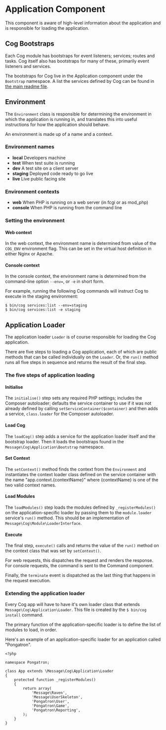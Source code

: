# Application Component

This component is aware of high-level information about the application and is responsible for loading the application.

## Cog Bootstraps

Each Cog module has bootstraps for event listeners; services; routes and tasks. Cog itself also has bootstraps for many of these, primarily event listeners and services.

The bootstraps for Cog live in the Application component under the `Bootstrap` namespace. A list the services defined by Cog can be found in [the main readme file](../../../../readme.md).

## Environment

The `Environment` class is responsible for determining the environment in which the application is running in, and translates this into useful instructions for how the application should behave.

An environment is made up of a name and a context.

### Environment names

* **local** Developers machine
* **test** When test suite is running
* **dev** A test site on a client server
* **staging** Deployed code ready to go live
* **live** Live public facing site

### Environment contexts

* **web** When PHP is running on a web server (in fcgi or as mod_php)
* **console** When PHP is running from the command line

### Setting the environment

#### Web context

In the web context, the environment name is determined from value of the `COG_ENV` environment flag. This can be set in the virtual host definition in either Nginx or Apache.

#### Console context

In the console context, the environment name is determined from the command-line option `--env=`, or `-e` in short form.

For example, running the following Cog commands will instruct Cog to execute in the staging environment:

	$ bin/cog services:list --env=staging
	$ bin/cog services:list -e staging

## Application Loader

The application loader `Loader` is of course responsible for loading the Cog application.

There are five steps to loading a Cog application, each of which are public methods that can be called individually on the `Loader`. Or, the `run()` method runs all five steps in sequence and returns the result of the final step.

### The five steps of application loading

#### Initialise

The `initialise()` step sets any required PHP settings; includes the Composer autoloader; defaults the service container to use if it was not already defined by calling `setServiceContainer($container)` and then adds a service, `class.loader` for the Composer autoloader.

#### Load Cog

The `loadCog()` step adds a service for the application loader itself and the bootstrap loader. Then it loads the bootstraps found in the `Message\Cog\Application\Bootstrap` namespace.

#### Set Context

The `setContext()` method finds the context from the `Environment` and instantiates the context loader class defined on the service container with the name "app.context.{contextName}" where {contextName} is one of the two valid context names.

#### Load Modules

The `loadModules()` step loads the modules defined by `_registerModules()` on the application-specific loader by passing them to the `module.loader` service's `run()` method. This should be an implementation of `Message\Cog\Module\LoaderInterface`.

#### Execute

The final step, `execute()` calls and returns the value of the `run()` method on the context class that was set by `setContext()`.

For web requests, this dispatches the request and renders the response. For console requests, the command is sent to the Command component.

Finally, the `terminate` event is dispatched as the last thing that happens in the request execution.

### Extending the application loader

Every Cog app will have to have it's own loader class that extends `Message\Cog\Application\Loader`. This file is created by the `$ bin/cog install` command.

The primary function of the application-specific loader is to define the list of modules to load, in order.

Here's an example of an application-specific loader for an application called "Pongatron".

	<?php
	
	namespace Pongatron;
	
	class App extends \Message\Cog\Application\Loader
	{
		protected function _registerModules()
		{
			return array(
				'Message\Raven',
				'Message\UserSkeleton',
				'Pongatron\User',
				'Pongatron\Game',
				'Pongatron\Reporting',
			);
		}
	}